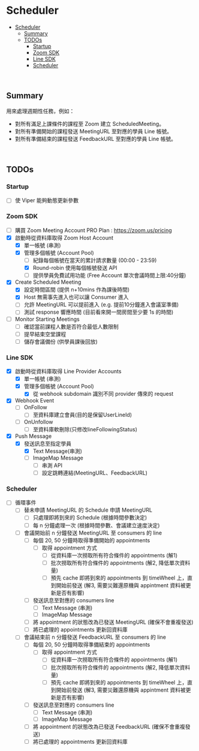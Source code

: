 # Scheduler

- [Scheduler](#scheduler)
  - [Summary](#summary)
  - [TODOs](#todos)
    - [Startup](#startup)
    - [Zoom SDK](#zoom-sdk)
    - [Line SDK](#line-sdk)
    - [Scheduler](#scheduler-1)

<br>

## Summary

用來處理週期性任務，例如：

- 對所有滿足上課條件的課程至 Zoom 建立 ScheduledMeeting。
- 對所有準備開始的課程發送 MeetingURL 至對應的學員 Line 帳號。
- 對所有準備結束的課程發送 FeedbackURL 至對應的學員 Line 帳號。

<br>

## TODOs

### Startup

- [ ] 使 Viper 能夠動態更新參數

### Zoom SDK

- [ ] 購買 Zoom Meeting Account PRO Plan : https://zoom.us/pricing
- [x] 啟動時從資料庫取得 Zoom Host Account
  - [x] 單一帳號 (串測)
  - [x] 管理多個帳號 (Account Pool)
    - [ ] 紀錄每個帳號在當天的累計請求數量 (00:00 - 23:59)
    - [x] Round-robin 使用每個帳號發送 API
    - [ ] 提供學員免費試用功能 (Free Account 單次會議時間上限:40分鐘)
- [x] Create Scheduled Meeting
  - [x] 設定時間區間 (提供 n+10mins 作為課後時間)
  - [x] Host 無需事先進入也可以讓 Consumer 進入
  - [ ] 允許 MeetingURL 可以提前進入 (e.g. 提前10分鐘進入會議室準備)
  - [ ] 測試 response 響應時間 (目前看來開一間房間至少要 1s 的時間)
- [ ] Monitor Starting Meetings
  - [ ] 確認當前課程人數是否符合最低人數限制
  - [ ] 提早結束空堂課程
  - [ ] 儲存會議備份 (供學員課後回放)

### Line SDK

- [x] 啟動時從資料庫取得 Line Provider Accounts
  - [x] 單一帳號 (串測)
  - [x] 管理多個帳號 (Account Pool)
    - [x] 從 webhook subdomain 識別不同 provider 傳來的 request
- [x] Webhook Event
  - [ ] OnFollow
    - [ ] 至資料庫建立會員(目的是保留UserLineId)
  - [ ] OnUnfollow
    - [ ] 至資料庫軟刪除(只修改lineFollowingStatus)
- [x] Push Message
  - [x] 發送訊息至指定學員
    - [x] Text Message(串測)
    - [ ] ImageMap Message
      - [ ] 串測 API
      - [ ] 設定跳轉連結(MeetingURL、FeedbackURL)

### Scheduler

- [ ] 循環事件
  - [ ] 替未申請 MeetingURL 的 Schedule 申請 MeetingURL
    - [ ] 只處理即將到來的 Schedule (根據時間參數決定)
    - [ ] 每 n 分鐘處理一次 (根據時間參數、會議建立速度決定)
  - [ ] 會議開始前 n 分鐘發送 MeetingURL 至 consumers 的 line
    - [ ] 每個 20, 50 分鐘時取得準備開始的 appointments 
      - [ ] 取得 appointment 方式
        - [ ] 從資料庫一次撈取所有符合條件的 appointments (解1)
        - [ ] 批次撈取所有符合條件的 appointments (解2, 降低單次資料量)
        - [ ] 預先 cache 即將到來的 appointments 到 timeWheel 上，直到開始前發送 (解3, 需要災難還原機與 appintment 資料被更新是否有影響)
    - [ ] 發送訊息至對應的 consumers line
      - [ ] Text Message (串測)
      - [ ] ImageMap Message
    - [ ] 將 appointment 的狀態改為已發送 MeetingURL (確保不會重複發送)
    - [ ] 將已處理的 appointments 更新回資料庫
  - [ ] 會議結束前 n 分鐘發送 FeedbackURL 至 consumers 的 line
    - [ ] 每個 20, 50 分鐘時取得準備結束的 appointments 
      - [ ] 取得 appointment 方式
        - [ ] 從資料庫一次撈取所有符合條件的 appointments (解1)
        - [ ] 批次撈取所有符合條件的 appointments (解2, 降低單次資料量)
        - [ ] 預先 cache 即將到來的 appointments 到 timeWheel 上，直到開始前發送 (解3, 需要災難還原機與 appintment 資料被更新是否有影響)
    - [ ] 發送訊息至對應的 consumers line
      - [ ] Text Message (串測)
      - [ ] ImageMap Message
    - [ ] 將 appointment 的狀態改為已發送 FeedbackURL (確保不會重複發送)
    - [ ] 將已處理的 appointments 更新回資料庫
